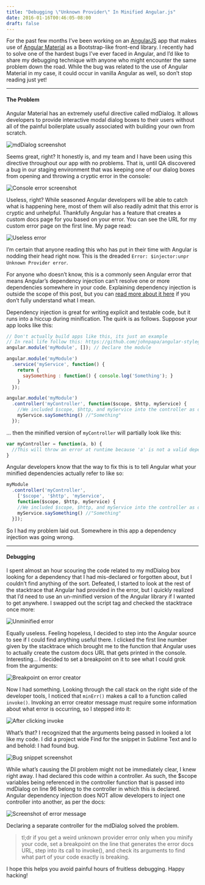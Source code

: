 ```yaml
---
title: "Debugging \"Unknown Provider\" In Minified Angular.js"
date: 2016-01-16T00:46:05-08:00
draft: false
---
```


For the past few months I’ve been working on an [AngularJS](https://angularjs.org/) app that makes use of [Angular Material](https://material.angularjs.org/latest/) as a Bootstrap-like front-end library. I recently had to solve one of the hardest bugs I’ve ever faced in Angular, and I’d like to share my debugging technique with anyone who might encounter the same problem down the road. While the bug was related to the use of Angular Material in my case, it could occur in vanilla Angular as well, so don’t stop reading just yet!

---

#### The Problem

Angular Material has an extremely useful directive called mdDialog. It allows developers to provide interactive modal dialog boxes to their users without all of the painful boilerplate usually associated with building your own from scratch.

![mdDialog screenshot](/images/debug-unknown-provider-minified-angularjs/md-dialog-example-1024x639.png)

Seems great, right? It honestly is, and my team and I have been using this directive throughout our app with no problems. That is, until QA discovered a bug in our staging environment that was keeping one of our dialog boxes from opening and throwing a cryptic error in the console:

![Console error screenshot](/images/debug-unknown-provider-minified-angularjs/minified-angular-error-1024x132.png)

Useless, right? While seasoned Angular developers will be able to catch what is happening here, most of them will also readily admit that this error is cryptic and unhelpful. Thankfully Angular has a feature that creates a custom docs page for you based on your error. You can see the URL for my custom error page on the first line. My page read:

![Useless error](/images/debug-unknown-provider-minified-angularjs/useless-error-1024x550.png)

I’m certain that anyone reading this who has put in their time with Angular is nodding their head right now. This is the dreaded `Error: $injector:unpr Unknown Provider error`.

For anyone who doesn’t know, this is a commonly seen Angular error that means Angular’s dependency injection can’t resolve one or more dependencies somewhere in your code. Explaining dependency injection is outside the scope of this post, but you can [read more about it here](https://docs.angularjs.org/guide/di) if you don’t fully understand what I mean.

Dependency injection is great for writing explicit and testable code, but it runs into a hiccup during minification. The quirk is as follows. Suppose your app looks like this:

```javascript
// Don't actually build apps like this, its just an example
// In real life follow this: https://github.com/johnpapa/angular-styleguide
angular.module('myModule', []); // Declare the module

angular.module('myModule')
  .service('myService', function() {
    return {
      saySomething : function() { console.log('Something'); }
    }
  });

angular.module('myModule')
  .controller('myController', function($scope, $http, myService) {
    //We included $scope, $http, and myService into the controller as dependencies
    myService.saySomething() //"Something"
  });
```

… then the minified version of `myController` will partially look like this:

```javascript
var myController = function(a, b) {
  //This will throw an error at runtime because 'a' is not a valid dependency
}
```

Angular developers know that the way to fix this is to tell Angular what your minified dependencies actually refer to like so:

```javascript
myModule
  .controller('myController',
    ['$scope', '$http', 'myService',
    function($scope, $http, myService) {
    //We included $scope, $http, and myService into the controller as dependencies
    myService.saySomething() //"Something"
  }]);
```
So I had my problem laid out. Somewhere in this app a dependency injection was going wrong.

---

#### Debugging

I spent almost an hour scouring the code related to my mdDialog box looking for a dependency that I had mis-declared or forgotten about, but I couldn’t find anything of the sort. Defeated, I started to look at the rest of the stacktrace that Angular had provided in the error, but I quickly realized that I’d need to use an un-minified version of the Angular library if I wanted to get anywhere. I swapped out the script tag and checked the stacktrace once more:

![Unminified error](/images/debug-unknown-provider-minified-angularjs/unminified-angular-error.png)

Equally useless. Feeling hopeless, I decided to step into the Angular source to see if I could find anything useful there. I clicked the first line number given by the stacktrace which brought me to the function that Angular uses to actually create the custom docs URL that gets printed in the console. Interesting… I decided to set a breakpoint on it to see what I could grok from the arguments:

![Breakpoint on error creator](/images/debug-unknown-provider-minified-angularjs/breakpoint-on-error-creator-1024x402.png)

Now I had something. Looking through the call stack on the right side of the developer tools, I noticed that `minErr()` makes a call to a function called `invoke()`. Invoking an error creator message must require some information about what error is occurring, so I stepped into it:

![After clicking invoke](/images/debug-unknown-provider-minified-angularjs/after-clicking-invoke-1-1024x402.png)

What’s that? I recognized that the arguments being passed in looked a lot like my code. I did a project wide Find for the snippet in Sublime Text and lo and behold: I had found bug.

![Bug snippet screenshot](/images/debug-unknown-provider-minified-angularjs/Screen-Shot-of-bug.png)

While what’s causing the DI problem might not be immediately clear, I knew right away. I had declared this code within a controller. As such, the $scope variables being referenced in the controller function that is passed into mdDialog on line 96 belong to the controller in which this is declared. Angular dependency injection does NOT allow developers to inject one controller into another, as per the docs:

![Screenshot of error message](/images/debug-unknown-provider-minified-angularjs/Screen-shot-of-error-msg.png)

Declaring a separate controller for the mdDialog solved the problem.

>tl;dr if you get a weird unknown provider error only when you minify your code, set a breakpoint on the line that generates the error docs URL, step into its call to invoke(), and check its arguments to find what part of your code exactly is breaking.

I hope this helps you avoid painful hours of fruitless debugging. Happy hacking!
